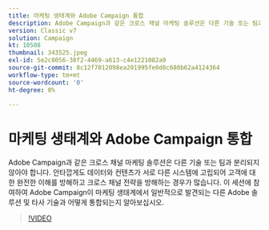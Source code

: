 ```yaml
---
title: 마케팅 생태계와 Adobe Campaign 통합
description: Adobe Campaign과 같은 크로스 채널 마케팅 솔루션은 다른 기술 또는 팀과 분리되지 않아야 합니다.
version: Classic v7
solution: Campaign
kt: 10508
thumbnail: 343525.jpeg
exl-id: 5e2c8056-38f2-4469-a613-c4e1221082a9
source-git-commit: 8c12f7012098ea201995fe0d8c680b62a4124364
workflow-type: tm+mt
source-wordcount: '0'
ht-degree: 0%

---
```


# 마케팅 생태계와 Adobe Campaign 통합

Adobe Campaign과 같은 크로스 채널 마케팅 솔루션은 다른 기술 또는 팀과 분리되지 않아야 합니다. 안타깝게도 데이터와 컨텐츠가 서로 다른 시스템에 고립되어 고객에 대한 완전한 이해를 방해하고 크로스 채널 전략을 방해하는 경우가 많습니다. 이 세션에 참여하여 Adobe Campaign이 마케팅 생태계에서 일반적으로 발견되는 다른 Adobe 솔루션 및 타사 기술과 어떻게 통합되는지 알아보십시오.

>[!VIDEO](https://video.tv.adobe.com/v/343525/?quality=12&learn=on)
